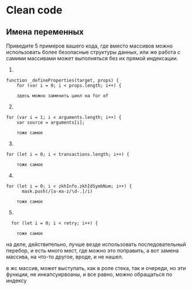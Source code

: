 # Clean code

## Имена переменных

Приведите 5 примеров вашего кода, где вместо массивов можно использовать более безопасные структуры данных, или же работа с самими массивами может выполняться без их прямой индексации.

1. 
```
function _defineProperties(target, props) {
    for (var i = 0; i < props.length; i++) {

    здесь можно заменить цикл на for of
```

2. 
```
for (var i = 1; i < arguments.length; i++) {
    var source = arguments[i];

    тоже самое
```

3. 
```
for (let i = 0; i < transactions.length; i++) {

    тоже самое
```

4. 
```
for (let i = 0; i < zkhInfo.zkhIdSymbNum; i++) {
      mask.push(/[а-яa-z/\d-.]/i)
    
    тоже самое
```

5.
```
  for (let i = 0; i < retry; i++) {

    тоже самое
```

на деле, действительно, лучше везде использовать последовательный перебор, и есть много мест, где можно это поправить, а вот замена массива, на что-то другое, вроде, и не нашел.

в жс массив, может выступать, как в роле стека, так и очереди, но эти функции, не инкапсуирвоаны, и все равно, можно обращаться по индексу